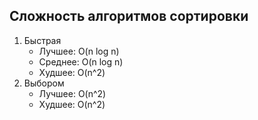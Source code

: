 ## Сложность алгоритмов сортировки 
<ol>
    <li>Быстрая 
        <ul>
            <li>Лучшее: O(n log n)</li>
            <li>Среднее: O(n log n)</li>
            <li>Худшее: O(n^2)</li>
        </ul>
    </li>
    <li>Выбором
        <ul>
            <li>Лучшее: O(n^2)</li>
            <li>Худшее: O(n^2)</li>
        </ul>
    </li>
</ol>